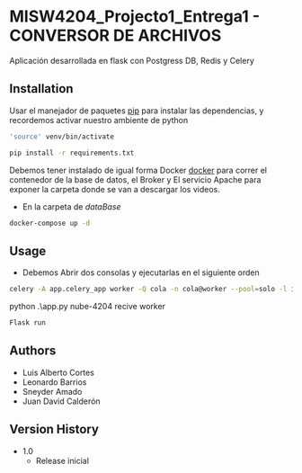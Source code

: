 # MISW4204_Projecto1_Entrega1 - CONVERSOR DE ARCHIVOS

Aplicación desarrollada en flask con Postgress DB, Redis y Celery

## Installation

Usar el manejador de paquetes [pip](https://pip.pypa.io/en/stable/) para instalar las dependencias, y recordemos activar nuestro ambiente de python

```bash
'source' venv/bin/activate

pip install -r requirements.txt
```

Debemos tener instalado de igual forma Docker [docker](https://www.docker.com/) para correr el contenedor de la base de datos, el Broker y El servicio Apache para exponer la carpeta donde se van a descargar los videos.

- En la carpeta de *dataBase*
```bash
docker-compose up -d
```

## Usage

- Debemos Abrir dos consolas y ejecutarlas en el siguiente orden

```bash 
celery -A app.celery_app worker -Q cola -n cola@worker --pool=solo -l info
```
python .\app.py nube-4204 recive worker

```bash 
Flask run
```

## Authors

- Luis Alberto Cortes  
- Leonardo Barrios
- Sneyder Amado
- Juan David Calderón

## Version History

* 1.0
    * Release inicial
